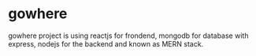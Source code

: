 # gowhere

gowhere project is using reactjs for frondend, mongodb for database with express, nodejs for the backend and known as MERN stack.
